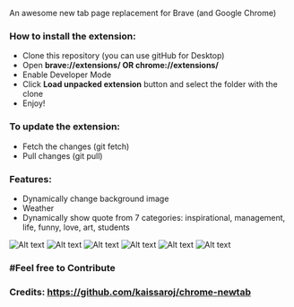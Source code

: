 
An awesome new tab page replacement for Brave (and Google Chrome)

<h3>How to install the extension: </h3>
<ul>
<li>Clone this repository (you can use gitHub for Desktop) </li>
<li>Open <strong>brave://extensions/ OR chrome://extensions/</strong></li>
<li>Enable Developer Mode</li>
<li>Click <strong>Load unpacked extension</strong> button and select the folder with the clone</li>
<li>Enjoy!</li>
</ul>

<h3>To update the extension: </h3>
<ul>
<li>Fetch the changes (git fetch) </li>
<li>Pull changes (git pull)</li>
</ul>

<h3>Features: </h3>
<ul>
<li>Dynamically change background image</li>
<li>Weather</li>
<li>Dynamically show quote from 7 categories: inspirational, management, life, funny, love, art, students</li>
</ul>

![Alt text](https://i.imgur.com/8wJFJXS.png "ScreenShot 1")
![Alt text](https://i.imgur.com/1RPIho0.jpg "ScreenShot 2")
![Alt text](https://i.imgur.com/g5RSxzm.jpg "ScreenShot 3")
![Alt text](https://i.imgur.com/hVpbswI.jpg "ScreenShot 4")
![Alt text](https://i.imgur.com/uVjW8eT.png "ScreenShot 5")
![Alt text](https://i.imgur.com/VmbsOae.png "ScreenShot 6")


<h3>#Feel free to Contribute<h3>

Credits: https://github.com/kaissaroj/chrome-newtab
